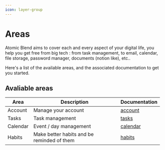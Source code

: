 ```yaml
---
icon: layer-group
---
```


# Areas

Atomic Blend aims to cover each and every aspect of your digital life, you help you get free from big tech : from task management, to email, calendar, file storage, password manager, documents (notion like), etc..

Here's a list of the available areas, and the associated documentation to get you started.

## Avaliable areas

| Area     | Description                                | Documentation                                                                                                    |
| -------- | ------------------------------------------ | ---------------------------------------------------------------------------------------------------------------- |
| Account  | Manage your account                        | [account](https://app.gitbook.com/o/x8k6BaS4vsRQi6jhJbPa/s/hHvz6ggkRjTblbaIVu0l/~/changes/13/features/account)   |
| Tasks    | Task management                            | [tasks](https://app.gitbook.com/o/x8k6BaS4vsRQi6jhJbPa/s/hHvz6ggkRjTblbaIVu0l/~/changes/13/features/tasks)       |
| Calendar | Event / day management                     | [calendar](https://app.gitbook.com/o/x8k6BaS4vsRQi6jhJbPa/s/hHvz6ggkRjTblbaIVu0l/~/changes/13/features/calendar) |
| Habits   | Make better habits and be reminded of them | [habits](https://app.gitbook.com/o/x8k6BaS4vsRQi6jhJbPa/s/hHvz6ggkRjTblbaIVu0l/~/changes/13/features/habits)     |
